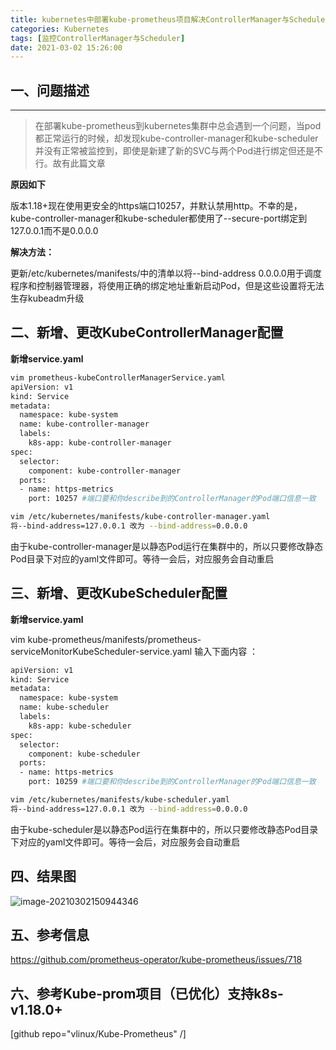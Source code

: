 ```yaml
---
title: kubernetes中部署kube-prometheus项目解决ControllerManager与Scheduler无法监控问题
categories: Kubernetes
tags: [监控ControllerManager与Scheduler]
date: 2021-03-02 15:26:00
---
```

## 一、问题描述
------------

> 在部署kube-prometheus到kubernetes集群中总会遇到一个问题，当pod都正常运行的时候，却发现kube-controller-manager和kube-scheduler并没有正常被监控到，即使是新建了新的SVC与两个Pod进行绑定但还是不行。故有此篇文章

**原因如下**

版本1.18+现在使用更安全的https端口10257，并默认禁用http。不幸的是，kube-controller-manager和kube-scheduler都使用了--secure-port绑定到127.0.0.1而不是0.0.0.0

**解决方法：**

更新/etc/kubernetes/manifests/中的清单以将--bind-address 0.0.0.0用于调度程序和控制器管理器，将使用正确的绑定地址重新启动Pod，但是这些设置将无法生存kubeadm升级

 

## 二、新增、更改KubeControllerManager配置

**新增service.yaml**

```bash
vim prometheus-kubeControllerManagerService.yaml
apiVersion: v1
kind: Service
metadata:
  namespace: kube-system
  name: kube-controller-manager
  labels:
    k8s-app: kube-controller-manager
spec:
  selector:
    component: kube-controller-manager
  ports:
  - name: https-metrics
    port: 10257 #端口要和你describe到的ControllerManager的Pod端口信息一致
```

```bash
vim /etc/kubernetes/manifests/kube-controller-manager.yaml
将--bind-address=127.0.0.1 改为 --bind-address=0.0.0.0
```

由于kube-controller-manager是以静态Pod运行在集群中的，所以只要修改静态Pod目录下对应的yaml文件即可。等待一会后，对应服务会自动重启

## 三、新增、更改KubeScheduler配置

**新增service.yaml**

 vim kube-prometheus/manifests/prometheus-serviceMonitorKubeScheduler-service.yaml
输入下面内容 ：

```bash
apiVersion: v1
kind: Service
metadata:
  namespace: kube-system
  name: kube-scheduler
  labels:
    k8s-app: kube-scheduler
spec:
  selector:
    component: kube-scheduler
  ports:
  - name: https-metrics
    port: 10259 #端口要和你describe到的ControllerManager的Pod端口信息一致
```

```bash
vim /etc/kubernetes/manifests/kube-scheduler.yaml
将--bind-address=127.0.0.1 改为 --bind-address=0.0.0.0
```


由于kube-scheduler是以静态Pod运行在集群中的，所以只要修改静态Pod目录下对应的yaml文件即可。等待一会后，对应服务会自动重启



## 四、结果图

![image-20210302150944346](https://cos.vlinux.cn/www-vlinux-cn-blog-img/gitee-backup/img-master/image/image-20210302150944346.png)

## 五、参考信息

https://github.com/prometheus-operator/kube-prometheus/issues/718

## 六、参考Kube-prom项目（已优化）支持k8s-v1.18.0+
[github repo="vlinux/Kube-Prometheus" /]
